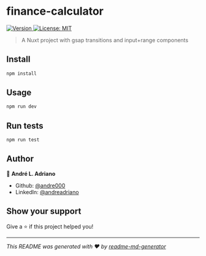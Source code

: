 <h1>finance-calculator</h1>
<p>
  <a href="https://www.npmjs.com/package/finance-calculator" target="_blank">
    <img alt="Version" src="https://img.shields.io/badge/version-1.0.0-blue.svg?cacheSeconds=2592000">
  </a>
  <a href="#" target="_blank">
    <img alt="License: MIT" src="https://img.shields.io/badge/License-MIT-yellow.svg" />
  </a>
</p>

> A Nuxt project with gsap transitions and input+range components

## Install

```sh
npm install
```

## Usage

```sh
npm run dev
```

## Run tests

```sh
npm run test
```

## Author

👤 **André L. Adriano**

* Github: [@andre000](https://github.com/andre000)
* LinkedIn: [@andreadriano](https://linkedin.com/in/andreadriano)

## Show your support

Give a ⭐️ if this project helped you!

***
_This README was generated with ❤️ by [readme-md-generator](https://github.com/kefranabg/readme-md-generator)_
